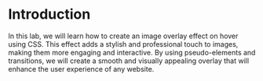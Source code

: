 # Introduction

In this lab, we will learn how to create an image overlay effect on hover using CSS. This effect adds a stylish and professional touch to images, making them more engaging and interactive. By using pseudo-elements and transitions, we will create a smooth and visually appealing overlay that will enhance the user experience of any website.
